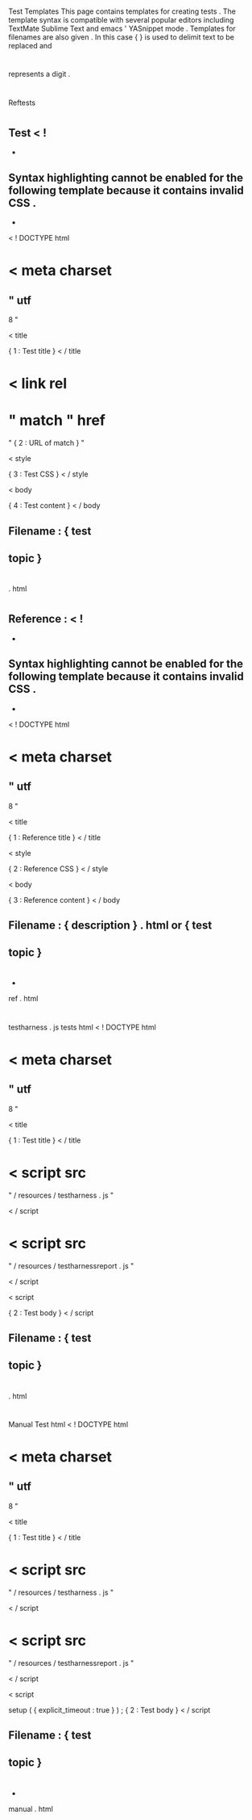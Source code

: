 #
Test
Templates
This
page
contains
templates
for
creating
tests
.
The
template
syntax
is
compatible
with
several
popular
editors
including
TextMate
Sublime
Text
and
emacs
'
YASnippet
mode
.
Templates
for
filenames
are
also
given
.
In
this
case
{
}
is
used
to
delimit
text
to
be
replaced
and
#
represents
a
digit
.
#
#
Reftests
#
#
#
Test
<
!
-
-
Syntax
highlighting
cannot
be
enabled
for
the
following
template
because
it
contains
invalid
CSS
.
-
-
>
<
!
DOCTYPE
html
>
<
meta
charset
=
"
utf
-
8
"
>
<
title
>
{
1
:
Test
title
}
<
/
title
>
<
link
rel
=
"
match
"
href
=
"
{
2
:
URL
of
match
}
"
>
<
style
>
{
3
:
Test
CSS
}
<
/
style
>
<
body
>
{
4
:
Test
content
}
<
/
body
>
Filename
:
{
test
-
topic
}
-
#
#
#
.
html
#
#
#
Reference
:
<
!
-
-
Syntax
highlighting
cannot
be
enabled
for
the
following
template
because
it
contains
invalid
CSS
.
-
-
>
<
!
DOCTYPE
html
>
<
meta
charset
=
"
utf
-
8
"
>
<
title
>
{
1
:
Reference
title
}
<
/
title
>
<
style
>
{
2
:
Reference
CSS
}
<
/
style
>
<
body
>
{
3
:
Reference
content
}
<
/
body
>
Filename
:
{
description
}
.
html
or
{
test
-
topic
}
-
#
#
#
-
ref
.
html
#
#
testharness
.
js
tests
html
<
!
DOCTYPE
html
>
<
meta
charset
=
"
utf
-
8
"
>
<
title
>
{
1
:
Test
title
}
<
/
title
>
<
script
src
=
"
/
resources
/
testharness
.
js
"
>
<
/
script
>
<
script
src
=
"
/
resources
/
testharnessreport
.
js
"
>
<
/
script
>
<
script
>
{
2
:
Test
body
}
<
/
script
>
Filename
:
{
test
-
topic
}
-
#
#
#
.
html
#
#
#
Manual
Test
html
<
!
DOCTYPE
html
>
<
meta
charset
=
"
utf
-
8
"
>
<
title
>
{
1
:
Test
title
}
<
/
title
>
<
script
src
=
"
/
resources
/
testharness
.
js
"
>
<
/
script
>
<
script
src
=
"
/
resources
/
testharnessreport
.
js
"
>
<
/
script
>
<
script
>
setup
(
{
explicit_timeout
:
true
}
)
;
{
2
:
Test
body
}
<
/
script
>
Filename
:
{
test
-
topic
}
-
#
#
#
-
manual
.
html
